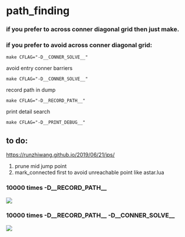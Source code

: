 # path_finding

### if you prefer to across conner diagonal grid then just make.

### if you prefer to avoid across conner diagonal grid:

    make CFLAG="-D__CONNER_SOLVE__"

avoid entry conner barriers

    make CFLAG="-D__CONNER_SOLVE__"

record path in dump

    make CFLAG="-D__RECORD_PATH__"

print detail search

    make CFLAG="-D__PRINT_DEBUG__"

## to do:

https://runzhiwang.github.io/2019/06/21/jps/

1. prune mid jump point
2. mark_connected first to avoid unreachable point like astar.lua

### 10000 times -D__RECORD_PATH__

![](https://github.com/rangercyh/path_finding/blob/master/img/1.jpg)

### 10000 times -D__RECORD_PATH__ -D__CONNER_SOLVE__

![](https://github.com/rangercyh/path_finding/blob/master/img/2.jpg)
